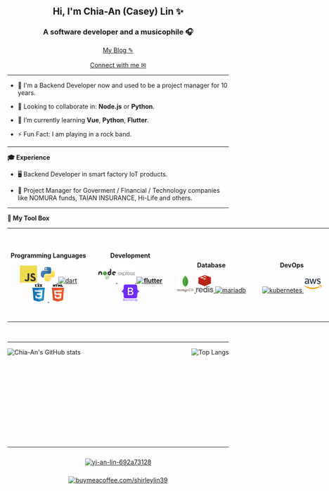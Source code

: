 <link rel="stylesheet" href="https://cdnjs.cloudflare.com/ajax/libs/font-awesome/6.5.1/css/all.min.css">

<h2 align="center">Hi, I'm Chia-An (Casey) Lin ✨</h2>
<h3 align="center">A software developer and a musicophile 🎧</h3>

<p align="center">
  <a href="https://codebolog.netlify.app" target="_blank">
    My Blog ✎
  </a>
  <br>
  <br>
  <a href="mailto:bobolincowo@gmail.com">Connect with me ✉</a>
</p>

---

- 🔭 I'm a Backend Developer now and used to be a project manager for 10 years.

- 💬 Looking to collaborate in: **Node.js** or **Python**.

- 🌱 I’m currently learning **Vue**, **Python**, **Flutter**.

- ⚡ Fun Fact: I am playing in a rock band.

---

**🎓 Experience**

- 🖥 Backend Developer in smart factory IoT products.
 
- 🧬 Project Manager for Goverment / Financial / Technology companies like NOMURA funds, TAIAN INSURANCE, Hi-Life and others.  

---

**🧰 My Tool Box**

 <div align="center">
<table style="width: 800px; border-collapse: collapse; align="center">

<tr>
    <td style="width: 25%; text-align: center;">
      <p><b> Programming Languages</b></p>
      <a href="https://developer.mozilla.org/en-US/docs/Web/JavaScript" target="_blank" rel="noreferrer"> 
        <img src="https://raw.githubusercontent.com/devicons/devicon/master/icons/javascript/javascript-original.svg" alt="javascript" width="40" height="40"/>
      </a> 
      <a href="https://www.python.org" target="_blank" rel="noreferrer">
        <img src="https://raw.githubusercontent.com/devicons/devicon/master/icons/python/python-original.svg" alt="python" width="40" height="40"/>
      </a>
      <a href="https://dart.dev" target="_blank" rel="noreferrer"> 
        <img src="https://www.vectorlogo.zone/logos/dartlang/dartlang-icon.svg" alt="dart" width="40" height="40"/> 
      </a>    
      <a href="https://www.w3schools.com/css/" target="_blank" rel="noreferrer">
        <img src="https://raw.githubusercontent.com/devicons/devicon/master/icons/css3/css3-original-wordmark.svg" alt="css3" width="40" height="40"/>
      </a>
      <a href="https://www.w3.org/html/" target="_blank" rel="noreferrer">
        <img src="https://raw.githubusercontent.com/devicons/devicon/master/icons/html5/html5-original-wordmark.svg" alt="html5" width="40" height="40"/>
      </a>
    </td>
  <td style="width: 25%; text-align: center;">
      <p><b>Development</p>
      <a href="https://nodejs.org" target="_blank" rel="noreferrer"> 
        <img src="https://raw.githubusercontent.com/devicons/devicon/master/icons/nodejs/nodejs-original-wordmark.svg" alt="nodejs" width="40" height="40"/> 
      </a>
      <a href="https://expressjs.com" target="_blank" rel="noreferrer"> 
        <img src="https://raw.githubusercontent.com/devicons/devicon/master/icons/express/express-original-wordmark.svg" alt="express" width="40" height="40"/> 
      </a>
       <a href="https://flutter.dev" target="_blank" rel="noreferrer"> 
         <img src="https://www.vectorlogo.zone/logos/flutterio/flutterio-icon.svg" alt="flutter" width="40" height="40"/> 
       </a>
       <a href="https://getbootstrap.com" target="_blank" rel="noreferrer"> 
         <img src="https://raw.githubusercontent.com/devicons/devicon/master/icons/bootstrap/bootstrap-plain-wordmark.svg" alt="bootstrap" width="40" height="40"/> 
       </a>
    </td>
    <td style="width: 25%; text-align: center;">
      <p><b>Database</b></p>
      <a href="https://www.mongodb.com/" target="_blank" rel="noreferrer"> <img src="https://raw.githubusercontent.com/devicons/devicon/master/icons/mongodb/mongodb-original-wordmark.svg" alt="mongodb" width="40" height="40"/> </a>
      <a href="https://redis.io" target="_blank" rel="noreferrer"> <img src="https://raw.githubusercontent.com/devicons/devicon/master/icons/redis/redis-original-wordmark.svg" alt="redis" width="40" height="40"/> </a>
      <a href="https://mariadb.org/" target="_blank" rel="noreferrer"> <img src="https://www.vectorlogo.zone/logos/mariadb/mariadb-icon.svg" alt="mariadb" width="40" height="40"/> </a>
    </td>
    <td style="width: 25%; text-align: center;">
      <p><b>DevOps</b></p>
     <a href="https://kubernetes.io" target="_blank" rel="noreferrer"> <img src="https://www.vectorlogo.zone/logos/kubernetes/kubernetes-icon.svg" alt="kubernetes" width="40" height="40"/> </a>
      <a href="https://aws.amazon.com" target="_blank" rel="noreferrer"> <img src="https://raw.githubusercontent.com/devicons/devicon/master/icons/amazonwebservices/amazonwebservices-original-wordmark.svg" alt="aws" width="40" height="40"/> </a>
    </td>
    <td style="width: 25%; text-align: center;">
      <p><b>Tool & Others</b></p>
     <a href="https://www.linux.org/" target="_blank" rel="noreferrer"> 
       <img src="https://raw.githubusercontent.com/devicons/devicon/master/icons/linux/linux-original.svg" alt="linux" width="40" height="40"/> 
     </a>
      <a href="https://git-scm.com/" target="_blank" rel="noreferrer"> 
        <img src="https://www.vectorlogo.zone/logos/git-scm/git-scm-icon.svg" alt="git" width="40" height="40"/> 
      </a>
      <a href="https://jestjs.io" target="_blank" rel="noreferrer"> 
        <img src="https://www.vectorlogo.zone/logos/jestjsio/jestjsio-icon.svg" alt="jest" width="40" height="40"/> 
      </a>
      <a href="https://www.sketch.com/" target="_blank" rel="noreferrer"> 
        <img src="https://www.vectorlogo.zone/logos/sketchapp/sketchapp-icon.svg" alt="sketch" width="40" height="40"/> 
      </a>
      <a href="https://www.figma.com/" target="_blank" rel="noreferrer"> 
        <img src="https://www.vectorlogo.zone/logos/figma/figma-icon.svg" alt="figma" width="40" height="40"/> 
      </a>
    </td>
  </tr>
</table>
</div>
<br>

---

<div style="display: flex; justify-content: space-between; align-items: center; width: 100%; box-sizing: border-box;", align = "center">
  <img src="https://github-readme-stats.vercel.app/api?username=bobolin0624&show_icons=true&locale=en" alt="Chia-An's GitHub stats" height="210px" style="margin-right: auto;">
  <img src="https://github-readme-stats.vercel.app/api/top-langs?username=bobolin0624&show_icons=true&locale=en&layout=compact" alt="Top Langs" height="210px" style="margin-left: auto;">
</div>

---

<h3 align="center"></h3>
<p align="center">
<a href="https://www.linkedin.com/in/chia-an-lin-ba2a03218/" target="_blank"><img align="center" src="https://raw.githubusercontent.com/rahuldkjain/github-profile-readme-generator/master/src/images/icons/Social/linked-in-alt.svg" alt="yi-an-lin-692a73128" height="25" width="25" /></a>
<h3 align="center"></h3>
<p align="center">
<a href="https://www.buymeacoffee.com/shirleylin39" target="_blank"> <img align="center" src="https://cdn.buymeacoffee.com/buttons/v2/default-yellow.png" height="50" width="210" alt="buymeacoffee.com/shirleylin39" />
</p>

